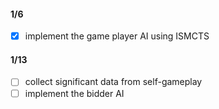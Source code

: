 #### 1/6
- [x] implement the game player AI using ISMCTS
#### 1/13
- [ ] collect significant data from self-gameplay
- [ ] implement the bidder AI
